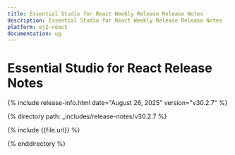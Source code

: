 ```yaml
---
title: Essential Studio for React Weekly Release Release Notes  
description: Essential Studio for React Weekly Release Release Notes  
platform: ej2-react
documentation: ug
---
```


# Essential Studio for React  Release Notes  

{% include release-info.html date="August 26, 2025"  version="v30.2.7" %}

{% directory path: _includes/release-notes/v30.2.7 %}

{% include {{file.url}} %}

{% enddirectory %}